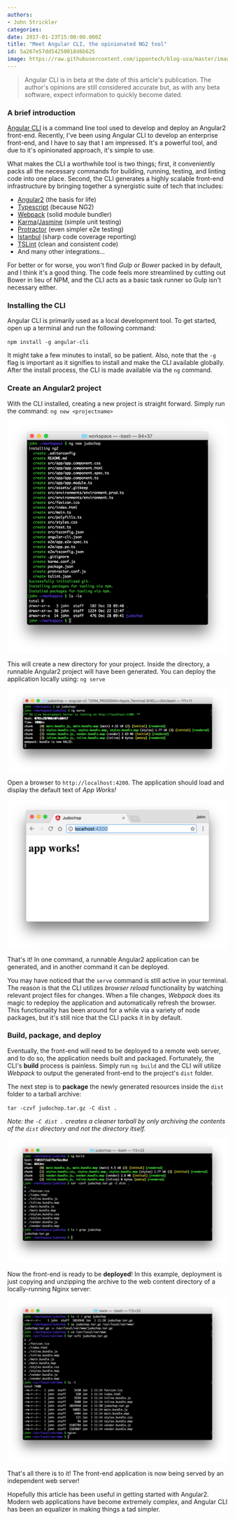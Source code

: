 ```yaml
---
authors:
- John Strickler
categories:
date: 2017-01-23T15:00:00.000Z
title: "Meet Angular CLI, the opinionated NG2 tool"
id: 5a267e57dd54250018d6b625
image: https://raw.githubusercontent.com/ippontech/blog-usa/master/images/2016/12/angular-cli.jpg
---
```


> Angular CLI is in beta at the date of this article's publication.  The author's opinions are still considered accurate but, as with any beta software, expect information to quickly become dated.

### A brief introduction

[Angular CLI](https://cli.angular.io/) is a command line tool used to develop and deploy an Angular2 front-end. Recently, I've been using Angular CLI to develop an enterprise front-end, and I have to say that I am impressed.  It's a powerful tool, and due to it's opinionated approach, it's simple to use.

What makes the CLI a worthwhile tool is two things; first, it conveniently packs all the necessary commands for building, running, testing, and linting code into one place.  Second, the CLI generates a highly scalable front-end infrastructure by bringing together a synergistic suite of tech that includes:

* [Angular2](https://angular.io/) (the basis for life)
* [Typescript](https://www.typescriptlang.org/) (because NG2)
* [Webpack](https://webpack.github.io/) (solid module bundler)
* [Karma](https://karma-runner.github.io)/[Jasmine](https://jasmine.github.io/) (simple unit testing)
* [Protractor](http://www.protractortest.org/) (even simpler e2e testing)
* [Istanbul](https://istanbul.js.org/) (sharp code coverage reporting)
* [TSLint](https://palantir.github.io/tslint/) (clean and consistent code)
* And many other integrations...

For better or for worse, you won't find *Gulp* or *Bower* packed in by default, and I think it's a good thing.  The code feels more streamlined by cutting out Bower in lieu of NPM, and the CLI acts as a basic task runner so Gulp isn't necessary either.

### Installing the CLI

Angular CLI is primarily used as a local development tool.  To get started, open up a terminal and run the following command:

`npm install -g angular-cli`

It might take a few minutes to install, so be patient.  Also, note that the `-g` flag is important as it signifies to install and make the CLI available globally.  After the install process, the CLI is made available via the `ng` command.

### Create an Angular2 project

With the CLI installed, creating a new project is straight forward.  Simply run the command: `ng new <projectname>`

![](https://raw.githubusercontent.com/ippontech/blog-usa/master/images/2016/12/ng_new.png)

This will create a new directory for your project.  Inside the directory, a runnable Angular2 project will have been generated. You can deploy the application locally using: `ng serve`

![](https://raw.githubusercontent.com/ippontech/blog-usa/master/images/2016/12/ng_serve.png)

Open a browser to `http://localhost:4200`.  The application should load and display the default text of *App Works!*

![](https://raw.githubusercontent.com/ippontech/blog-usa/master/images/2016/12/hello_world.png)

That's it!  In one command, a runnable  Angular2 application can be generated, and in another command it can be deployed.

You may have noticed that the `serve` command is still active in your terminal. The reason is that the CLI utilizes *browser reload* functionality by watching relevant project files for changes.  When a file changes, *Webpack* does its magic to redeploy the application and automatically refresh the browser.  This functionality has been around for a while via a variety of node packages, but it's still nice that the CLI packs it in by default.

### Build, package, and deploy

Eventually, the front-end will need to be deployed to a remote web server, and to do so, the application needs built and packaged.  Fortunately, the CLI's **build** process is painless.  Simply run `ng build` and the CLI will utilize *Webpack* to output the generated front-end to the project's `dist` folder.

The next step is to **package** the newly generated resources inside the `dist` folder to a tarball archive:

`tar -czvf judochop.tar.gz -C dist .`

*Note: the `-C dist .` creates a cleaner tarball by only archiving the contents of the `dist` directory and not the directory itself.*

![](https://raw.githubusercontent.com/ippontech/blog-usa/master/images/2017/01/ng_build.png)

Now the front-end is ready to be **deployed**!   In this example, deployment is just copying and unzipping the archive to the web content directory of a locally-running Nginx server:

![](https://raw.githubusercontent.com/ippontech/blog-usa/master/images/2017/01/ng_deploy.png)

That's all there is to it!  The front-end application is now being served by an independent web server!

 Hopefully this article has been useful in getting started with Angular2.  Modern web applications have become extremely complex, and Angular CLI has been an equalizer in making things a tad simpler.
